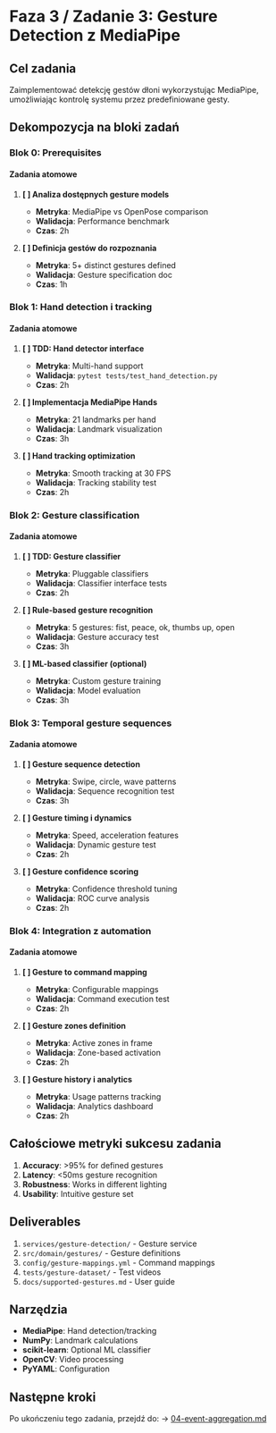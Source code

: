 # Faza 3 / Zadanie 3: Gesture Detection z MediaPipe

## Cel zadania

Zaimplementować detekcję gestów dłoni wykorzystując MediaPipe, umożliwiając kontrolę systemu przez predefiniowane gesty.

## Dekompozycja na bloki zadań

### Blok 0: Prerequisites

#### Zadania atomowe

1. **[ ] Analiza dostępnych gesture models**
   - **Metryka**: MediaPipe vs OpenPose comparison
   - **Walidacja**: Performance benchmark
   - **Czas**: 2h

2. **[ ] Definicja gestów do rozpoznania**
   - **Metryka**: 5+ distinct gestures defined
   - **Walidacja**: Gesture specification doc
   - **Czas**: 1h

### Blok 1: Hand detection i tracking

#### Zadania atomowe

1. **[ ] TDD: Hand detector interface**
   - **Metryka**: Multi-hand support
   - **Walidacja**: `pytest tests/test_hand_detection.py`
   - **Czas**: 2h

2. **[ ] Implementacja MediaPipe Hands**
   - **Metryka**: 21 landmarks per hand
   - **Walidacja**: Landmark visualization
   - **Czas**: 3h

3. **[ ] Hand tracking optimization**
   - **Metryka**: Smooth tracking at 30 FPS
   - **Walidacja**: Tracking stability test
   - **Czas**: 2h

### Blok 2: Gesture classification

#### Zadania atomowe

1. **[ ] TDD: Gesture classifier**
   - **Metryka**: Pluggable classifiers
   - **Walidacja**: Classifier interface tests
   - **Czas**: 2h

2. **[ ] Rule-based gesture recognition**
   - **Metryka**: 5 gestures: fist, peace, ok, thumbs up, open
   - **Walidacja**: Gesture accuracy test
   - **Czas**: 3h

3. **[ ] ML-based classifier (optional)**
   - **Metryka**: Custom gesture training
   - **Walidacja**: Model evaluation
   - **Czas**: 3h

### Blok 3: Temporal gesture sequences

#### Zadania atomowe

1. **[ ] Gesture sequence detection**
   - **Metryka**: Swipe, circle, wave patterns
   - **Walidacja**: Sequence recognition test
   - **Czas**: 3h

2. **[ ] Gesture timing i dynamics**
   - **Metryka**: Speed, acceleration features
   - **Walidacja**: Dynamic gesture test
   - **Czas**: 2h

3. **[ ] Gesture confidence scoring**
   - **Metryka**: Confidence threshold tuning
   - **Walidacja**: ROC curve analysis
   - **Czas**: 2h

### Blok 4: Integration z automation

#### Zadania atomowe

1. **[ ] Gesture to command mapping**
   - **Metryka**: Configurable mappings
   - **Walidacja**: Command execution test
   - **Czas**: 2h

2. **[ ] Gesture zones definition**
   - **Metryka**: Active zones in frame
   - **Walidacja**: Zone-based activation
   - **Czas**: 2h

3. **[ ] Gesture history i analytics**
   - **Metryka**: Usage patterns tracking
   - **Walidacja**: Analytics dashboard
   - **Czas**: 2h

## Całościowe metryki sukcesu zadania

1. **Accuracy**: >95% for defined gestures
2. **Latency**: <50ms gesture recognition
3. **Robustness**: Works in different lighting
4. **Usability**: Intuitive gesture set

## Deliverables

1. `services/gesture-detection/` - Gesture service
2. `src/domain/gestures/` - Gesture definitions
3. `config/gesture-mappings.yml` - Command mappings
4. `tests/gesture-dataset/` - Test videos
5. `docs/supported-gestures.md` - User guide

## Narzędzia

- **MediaPipe**: Hand detection/tracking
- **NumPy**: Landmark calculations
- **scikit-learn**: Optional ML classifier
- **OpenCV**: Video processing
- **PyYAML**: Configuration

## Następne kroki

Po ukończeniu tego zadania, przejdź do:
→ [04-event-aggregation.md](./04-event-aggregation.md)
